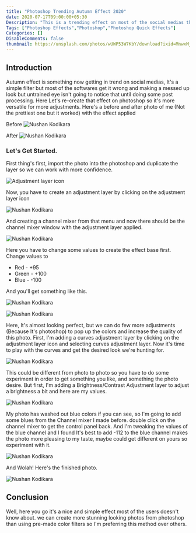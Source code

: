 ```yaml
---
title: "Photoshop Trending Autumn Effect 2020"
date: 2020-07-17T09:00:00+05:30
Description: "This is a trending effect on most of the social medias these days and here's how you can do it in a nut shell."
Tags: ["Photoshop Effects","Photoshop","Photoshop Quick Effects"]
Categories: []
DisableComments: false
thumbnail: https://unsplash.com/photos/wUWP53W7KbY/download?ixid=MnwxMjA3fDB8MXxzZWFyY2h8M3x8YXV0dW1ufHwwfHx8fDE2Mzk1ODMyODA&force=true&w=640
---
```


## Introduction
Autumn effect is something now getting in trend on social medias, It's a simple filter but most of the softwares get it wrong and making a messed up look but untrained eye isn't going to notice that until doing some post processing. Here Let's re-create that effect on photoshop so it's more versatile for more adjustments. Here's a before and after photo of me (Not the prettiest one but it worked) with the effect applied

Before
![Nushan Kodikara](/uploads/20200717E_01.JPG)

After
![Nushan Kodikara](/uploads/20200717E_03.JPG)

### Let's Get Started.
First thing's first, import the photo into the photoshop and duplicate the layer so we can work with more confidence.

![Adjustment layer icon](https://pe-images.s3.amazonaws.com/photo-editing/cc/tone-and-color/brightness-contrast-adjustment-layer/new-adjustment-layer-icon.gif)

Now, you have to create an adjustment layer by clicking on the adjustment layer icon

![Nushan Kodikara](/uploads/20200717_01.png)

And creating a channel mixer from that menu and now there should be the channel mixer window with the adjustment layer applied.

![Nushan Kodikara](/uploads/20200717_02.png)

Here you have to change some values to create the effect base first. Change values to
* Red   - +95
* Green - +100
* Blue  - -100

And you'll get something like this.

![Nushan Kodikara](/uploads/20200717_03.png)

![Nushan Kodikara](/uploads/20200717E_02.JPG)

Here, It's almost looking perfect, but we can do few more adjustments (Because It's photoshop) to pop up the colors and increase the quality of this photo. First, I'm adding a curves adjustment layer by clicking on the adjustment layer icon and selecting curves adjustment layer. Now it's time to play with the curves and get the desired look we're hunting for.

![Nushan Kodikara](/uploads/20200717_04.png)

This could be different from photo to photo so you have to do some experiment in order to get something you like, and something the photo desire. But first, I'm adding a Brightness/Contrast Adjustment layer to adjust a brightness a bit and here are my values.

![Nushan Kodikara](/uploads/20200717_05.png)

My photo has washed out blue colors if you can see, so I'm going to add some blues from the Channel mixer I made before. double click on the channel mixer to get the control panel back. And I'm tweaking the values of the blue channel and I found It's best to add -112 to the blue channel makes the photo more pleasing to my taste, maybe could get different on yours so experiment with it.

![Nushan Kodikara](/uploads/20200717_06.png)

And Wolah! Here's the finished photo.

![Nushan Kodikara](/uploads/20200717E_03.JPG)

## Conclusion
Well, here you go it's a nice and simple effect most of the users doesn't know about. we can create more stunning looking photos from photoshop than using pre-made color filters so I'm preferring this method over others.